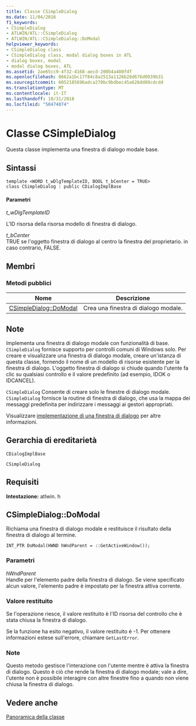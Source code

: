 ```yaml
---
title: Classe CSimpleDialog
ms.date: 11/04/2016
f1_keywords:
- CSimpleDialog
- ATLWIN/ATL::CSimpleDialog
- ATLWIN/ATL::CSimpleDialog::DoModal
helpviewer_keywords:
- CSimpleDialog class
- CSimpleDialog class, modal dialog boxes in ATL
- dialog boxes, modal
- modal dialog boxes, ATL
ms.assetid: 2ae65cc9-4f32-4168-aecd-200b4a480fdf
ms.openlocfilehash: 8662a1bc17f84c8a2513a1126b28d676d0939b31
ms.sourcegitcommit: 6052185696adca270bc9bdbec45a626dd89cdcdd
ms.translationtype: MT
ms.contentlocale: it-IT
ms.lasthandoff: 10/31/2018
ms.locfileid: "50474074"
---
```

# <a name="csimpledialog-class"></a>Classe CSimpleDialog

Questa classe implementa una finestra di dialogo modale base.

## <a name="syntax"></a>Sintassi

```
template <WORD t_wDlgTemplateID, BOOL t_bCenter = TRUE>
class CSimpleDialog : public CDialogImplBase
```

#### <a name="parameters"></a>Parametri

*t_wDlgTemplateID*

L'ID risorsa della risorsa modello di finestra di dialogo.

*t_bCenter*<br/>
TRUE se l'oggetto finestra di dialogo al centro la finestra del proprietario. in caso contrario, FALSE.

## <a name="members"></a>Membri

### <a name="public-methods"></a>Metodi pubblici

|Nome|Descrizione|
|----------|-----------------|
|[CSimpleDialog::DoModal](#domodal)|Crea una finestra di dialogo modale.|

## <a name="remarks"></a>Note

Implementa una finestra di dialogo modale con funzionalità di base. `CSimpleDialog` fornisce supporto per controlli comuni di Windows solo. Per creare e visualizzare una finestra di dialogo modale, creare un'istanza di questa classe, fornendo il nome di un modello di risorse esistente per la finestra di dialogo. L'oggetto finestra di dialogo si chiude quando l'utente fa clic su qualsiasi controllo e il valore predefinito (ad esempio, IDOK o IDCANCEL).

`CSimpleDialog` Consente di creare solo le finestre di dialogo modale. `CSimpleDialog` fornisce la routine di finestra di dialogo, che usa la mappa dei messaggi predefinita per indirizzare i messaggi ai gestori appropriati.

Visualizzare [implementazione di una finestra di dialogo](../../atl/implementing-a-dialog-box.md) per altre informazioni.

## <a name="inheritance-hierarchy"></a>Gerarchia di ereditarietà

`CDialogImplBase`

`CSimpleDialog`

## <a name="requirements"></a>Requisiti

**Intestazione:** atlwin. h

##  <a name="domodal"></a>  CSimpleDialog::DoModal

Richiama una finestra di dialogo modale e restituisce il risultato della finestra di dialogo al termine.

```
INT_PTR DoModal(HWND hWndParent = ::GetActiveWindow());
```

### <a name="parameters"></a>Parametri

*hWndParent*<br/>
Handle per l'elemento padre della finestra di dialogo. Se viene specificato alcun valore, l'elemento padre è impostato per la finestra attiva corrente.

### <a name="return-value"></a>Valore restituito

Se l'operazione riesce, il valore restituito è l'ID risorsa del controllo che è stata chiusa la finestra di dialogo.

Se la funzione ha esito negativo, il valore restituito è -1. Per ottenere informazioni estese sull'errore, chiamare `GetLastError`.

### <a name="remarks"></a>Note

Questo metodo gestisce l'interazione con l'utente mentre è attiva la finestra di dialogo. Questo è ciò che rende la finestra di dialogo modale; vale a dire, l'utente non è possibile interagire con altre finestre fino a quando non viene chiusa la finestra di dialogo.

## <a name="see-also"></a>Vedere anche

[Panoramica della classe](../../atl/atl-class-overview.md)
